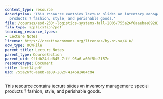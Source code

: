 ```yaml
---
content_type: resource
description: 'This resource contains lecture slides on inventory management: special
  products ? fashion, style, and perishable goods.'
file: /courses/esd-260j-logistics-systems-fall-2006/755a26f6aaebae8928294146a2484cd4_lect14.pdf
file_type: application/pdf
learning_resource_types:
- Lecture Notes
license: https://creativecommons.org/licenses/by-nc-sa/4.0/
ocw_type: OCWFile
parent_title: Lecture Notes
parent_type: CourseSection
parent_uid: 9ffdb24d-d845-7fff-95a6-a60f5bd2f57e
resourcetype: Document
title: lect14.pdf
uid: 755a26f6-aaeb-ae89-2829-4146a2484cd4
---
```

This resource contains lecture slides on inventory management: special products ? fashion, style, and perishable goods.